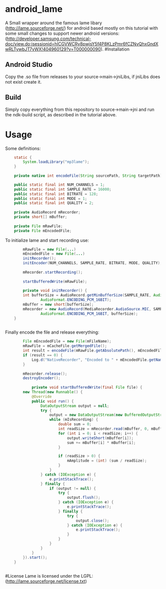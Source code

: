 # android_lame
A Small wrapper around the famous lame libary (http://lame.sourceforge.net/) for android based mostly on this tutorial with some small changes to support newer android versions:
(http://developer.samsung.com/technical-doc/view.do;jsessionid=hlCGVWCRy8pwjsY5f4P8KLzPmr6fCZNvQhxGndXwRLTywbJT7vWX!404960129?v=T000000090). 
#Installation
## Android Studio
Copy the .so file from releases to your source->main->jniLibs, if jniLibs does not exist create it.
## Build
Simply copy everything from this repository to source->main->jni and run the ndk-build script, as described in the tutorial above.
# Usage
Some definitions:
```java
    static {
        System.loadLibrary("mp3lame");
    }
    
    private native int encodeFile(String sourcePath, String targetPath);

    public static final int NUM_CHANNELS = 1;
    public static final int SAMPLE_RATE = 16000;
    public static final int BITRATE = 128;
    public static final int MODE = 1;
    public static final int QUALITY = 2;
    
    private AudioRecord mRecorder;
    private short[] mBuffer;
    
    private File mRawFile;
    private File mEncodedFile;
```
To initialize lame and start recording use:
```java
        mRawFile = new File(...)
        mEncodedFile = new File(...)
        initRecorder();
        initEncoder(NUM_CHANNELS, SAMPLE_RATE, BITRATE, MODE, QUALITY);
        
        mRecorder.startRecording();
        
        startBufferedWrite(mRawFile);
        
        private void initRecorder() {
        int bufferSize = AudioRecord.getMinBufferSize(SAMPLE_RATE, AudioFormat.CHANNEL_IN_MONO,
                AudioFormat.ENCODING_PCM_16BIT);
        mBuffer = new short[bufferSize];
        mRecorder = new AudioRecord(MediaRecorder.AudioSource.MIC, SAMPLE_RATE, AudioFormat.CHANNEL_IN_MONO,
                AudioFormat.ENCODING_PCM_16BIT, bufferSize);
    }
        
```
Finally encode the file and release everything:
```java
        File mEncodedFile = new File(mFileName);
        mRawFile = mCacheFile.getMergedFile();
        int result = encodeFile(mRawFile.getAbsolutePath(), mEncodedFile.getAbsolutePath());
        if (result == 0) {
            Log.d("NativeRecorder", "Encoded to " + mEncodedFile.getName());
        }
            
        mRecorder.release();
        destroyEncoder();
        
            private void startBufferedWrite(final File file) {
        new Thread(new Runnable() {
            @Override
            public void run() {
                DataOutputStream output = null;
                try {
                    output = new DataOutputStream(new BufferedOutputStream(new FileOutputStream(file)));
                    while (mIsRecording) {
                        double sum = 0;
                        int readSize = mRecorder.read(mBuffer, 0, mBuffer.length);
                        for (int i = 0; i < readSize; i++) {
                            output.writeShort(mBuffer[i]);
                            sum += mBuffer[i] * mBuffer[i];
                        }

                        if (readSize > 0) {
                            mAmplitude = (int) (sum / readSize);
                        }
                    }
                } catch (IOException e) {
                    e.printStackTrace();
                } finally {
                    if (output != null) {
                        try {
                            output.flush();
                        } catch (IOException e) {
                            e.printStackTrace();
                        } finally {
                            try {
                                output.close();
                            } catch (IOException e) {
                                e.printStackTrace();
                            }
                        }
                    }
                }
            }
        }).start();
    }
    
```
#License
Lame is licensed under the LGPL: (http://lame.sourceforge.net/license.txt)
